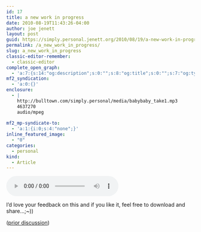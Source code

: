 ```yaml
---
id: 17
title: a new work in progress
date: 2010-08-19T11:43:26-04:00
author: joe jenett
layout: post
guid: https://simply.personal.jenett.org/2010/08/19/a-new-work-in-progress/
permalink: /a_new_work_in_progress/
slug: a_new_work_in_progress
classic-editor-remember:
  - classic-editor
complete_open_graph:
  - 'a:7:{s:14:"og:description";s:0:"";s:8:"og:title";s:0:"";s:7:"og:type";s:0:"";s:12:"twitter:card";s:7:"summary";s:15:"twitter:creator";s:0:"";s:19:"twitter:description";s:0:"";s:8:"og:image";s:0:"";}'
mf2_syndication:
  - 'a:0:{}'
enclosure:
  - |
    http://bulltown.com/simply.personal/media/babybaby_take1.mp3
    4637270
    audio/mpeg
    
mf2_mp-syndicate-to:
  - 'a:1:{i:0;s:4:"none";}'
inline_featured_image:
  - "0"
categories:
  - personal
kind:
  - Article
---
```

<audio src="../media/babybaby_take1.mp3" controls="controls">  
Your browser does not support the`audio` element.  
</audio>

I’d love your feedback on this and if you like it, feel free to download and share...;~))

([prior discussion](https://disqus.com/home/discussion/jenettsimplypersonal/jenettsimplypersonal_a_new_work_in_progress/))